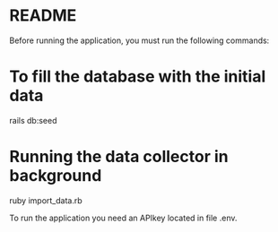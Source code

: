 # README

Before running the application, you must run the following commands:

# To fill the database with the initial data
rails db:seed

# Running the data collector in background
ruby import_data.rb

To run the application you need an APIkey located in file .env.


